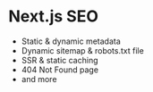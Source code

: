 # Next.js SEO

- Static & dynamic metadata
- Dynamic sitemap & robots.txt file
- SSR & static caching
- 404 Not Found page
- and more